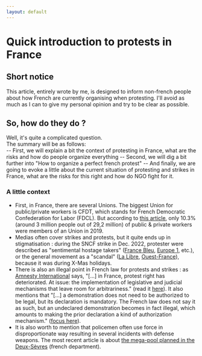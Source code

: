 ```yaml
---
layout: default
---
```


# Quick introduction to protests in France

## Short notice

This article, entirely wrote by me, is designed to inform non-french people about how French are currently organising when protesting.
I'll avoid as much as I can to give my personal opinion and try to be clear as possible.

## So, how do they do ?

Well, it's quite a complicated question. <br>
The summary will be as follows:<br>
-- First, we will explain a bit the context of protesting in France, what are the risks and how do people organize everything
-- Second, we will  dig a bit further into "How to organize a perfect french protest"
-- And finally, we are going to evoke a little about the current situation of protesting and strikes in France, what are the risks for this right and how do NGO fight for it.

### A little context

- First, in France, there are several Unions. The biggest Union for public/private workers is CFDT, which stands for French Democratic Confederation for Labor (FDCL). But according to [this article](https://dares.travail-emploi.gouv.fr/donnees/la-syndicalisation), only 10.3% (around 3 million people out of 29,2 million) of public & private workers were members of an Union in 2019. <br>
- Medias often cover strikes and protests, but it quite ends up in stigmatisation : during the SNCF strike in Dec. 2022, protester were described as "sentimental hostage takers" ([France Bleu](https://www.francebleu.fr/infos/societe/c-est-une-prise-d-otage-la-greve-a-la-sncf-pour-le-week-end-de-noel-contrarient-les-mayennais-3921103), [Europe 1](https://www.europe1.fr/economie/edito-la-greve-a-la-sncf-une-prise-dotage-sociale-3926635), etc.), or the general movement as a "scandal" ([La Libre](https://www.lalibre.be/economie/entreprises-startup/2022/12/21/une-prise-dotage-un-scandale-vive-polemique-en-france-suite-a-lannulation-de-centaines-de-trains-sncf-lors-des-fetes-de-noel-UAEJVR24HZCG7OFKAWREW3EPVI/), [Ouest-France](https://www.ouest-france.fr/pays-de-la-loire/nantes-44000/greve-a-la-sncf-christelle-morancais-fustige-l-esprit-egoiste-de-ces-inconscients-4782f01c-8203-11ed-95d2-87cbdb857717)), because it was during X-Mas holidays.<br>
- There is also an illegal point in French law for protests and strikes : as [Amnesty International](https://www.amnesty.org/fr/) says, "[...] in France, protest right has deteriorated. At issue: the implementation of legislative and judicial mechanisms that leave room for arbitrariness." (read it [here](https://www.amnesty.fr/dossiers/droit-de-manifester-en-france)). It also mentions that "[...] a demonstration does not need to be authorized to be legal, but its declaration is mandatory. The French law does not say it as such, but an undeclared demonstration becomes in fact illegal, which amounts to making the prior declaration a kind of authorization mechanism." ([focus here](https://www.amnesty.fr/focus/tout-savoir-sur-le-droit-de-manifester-en-france)).<br>
- It is also worth to mention that policemen often use force in disproportionate way resulting in several incidents with defense weapons. The most recent article is about [the mega-pool planned in the Deux-Sèvres](https://www.lexpress.fr/sciences-sante/sante/forte-hausse-des-blessures-aux-yeux-par-lbd-depuis-les-gilets-jaunes_2105492.html) (french department).<br>
<br>
<br>
